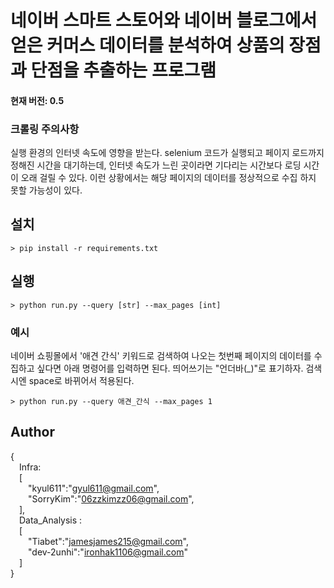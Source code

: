 # 네이버 스마트 스토어와 네이버 블로그에서 얻은 커머스 데이터를 분석하여 상품의 장점과 단점을 추출하는 프로그램

#### 현재 버전: 0.5

### 크롤링 주의사항
실행 환경의 인터넷 속도에 영향을 받는다. 
selenium 코드가 실행되고 페이지 로드까지 정해진 시간을 대기하는데, 인터넷 속도가 느린 곳이라면 기다리는 시간보다 로딩 시간이 오래 걸릴 수 있다. 
이런 상황에서는 해당 페이지의 데이터를 정상적으로 수집 하지 못할 가능성이 있다. 


## 설치
```
> pip install -r requirements.txt
```

## 실행
```
> python run.py --query [str] --max_pages [int]
```

### 예시
네이버 쇼핑몰에서 '애견 간식' 키워드로 검색하여 나오는 첫번째 페이지의 데이터를 수집하고 싶다면 아래 명령어를 입력하면 된다. 띄어쓰기는 "언더바(_)"로 표기하자. 검색시엔 space로 바뀌어서 적용된다.
```
> python run.py --query 애견_간식 --max_pages 1
```


## Author

{  
&emsp;Infra:  
&emsp;[  
&emsp;&emsp;"kyul611":"gyul611@gmail.com",  
&emsp;&emsp;"SorryKim":"06zzkimzz06@gmail.com",  
&emsp;],  
&emsp;Data_Analysis :  
&emsp;[  
&emsp;&emsp;"Tiabet":"jamesjames215@gmail.com",  
&emsp;&emsp;"dev-2unhi":"ironhak1106@gmail.com"  
&emsp;]  
}